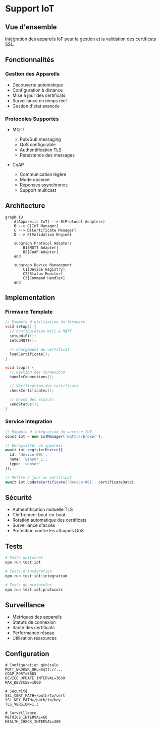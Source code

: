 # Support IoT

## Vue d'ensemble
Intégration des appareils IoT pour la gestion et la validation des certificats SSL.

## Fonctionnalités
### Gestion des Appareils
- Découverte automatique
- Configuration à distance
- Mise à jour des certificats
- Surveillance en temps réel
- Gestion d'état avancée

### Protocoles Supportés
- MQTT
  - Pub/Sub messaging
  - QoS configurable
  - Authentification TLS
  - Persistence des messages

- CoAP
  - Communication légère
  - Mode observe
  - Réponses asynchrones
  - Support multicast

## Architecture
```mermaid
graph TD
    A[Appareils IoT] --> B[Protocol Adapters]
    B --> C[IoT Manager]
    C --> D[Certificate Manager]
    D --> E[Validation Engine]
    
    subgraph Protocol Adapters
        B1[MQTT Adapter]
        B2[CoAP Adapter]
    end

    subgraph Device Management
        C1[Device Registry]
        C2[Status Monitor]
        C3[Command Handler]
    end
```

## Implementation

### Firmware Template
```cpp
// Exemple d'utilisation du firmware
void setup() {
  // Configuration WiFi & MQTT
  setupWiFi();
  setupMQTT();

  // Chargement du certificat
  loadCertificate();
}

void loop() {
  // Gestion des connexions
  handleConnections();

  // Vérification des certificats
  checkCertificates();

  // Envoi des statuts
  sendStatus();
}
```

### Service Integration
```typescript
// Exemple d'intégration du service IoT
const iot = new IoTManager('mqtt://broker');

// Enregistrer un appareil
await iot.registerDevice({
  id: 'device-001',
  name: 'Sensor 1',
  type: 'sensor'
});

// Mettre à jour un certificat
await iot.updateCertificate('device-001', certificateData);
```

## Sécurité
- Authentification mutuelle TLS
- Chiffrement bout-en-bout
- Rotation automatique des certificats
- Surveillance d'accès
- Protection contre les attaques DoS

## Tests
```bash
# Tests unitaires
npm run test:iot

# Tests d'intégration
npm run test:iot:integration

# Tests de protocoles
npm run test:iot:protocols
```

## Surveillance
- Métriques des appareils
- Statuts de connexion
- Santé des certificats
- Performance réseau
- Utilisation ressources

## Configuration
```env
# Configuration générale
MQTT_BROKER_URL=mqtt://...
COAP_PORT=5683
DEVICE_UPDATE_INTERVAL=3600
MAX_DEVICES=1000

# Sécurité
SSL_CERT_PATH=/path/to/cert
SSL_KEY_PATH=/path/to/key
TLS_VERSION=1.3

# Surveillance
METRICS_INTERVAL=60
HEALTH_CHECK_INTERVAL=300
```
